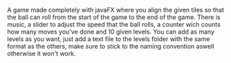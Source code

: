A game made completely with javaFX where you align the given tiles so that the ball can roll from the start of the game to the end of the game. There is music, a slider to adjust the speed that the ball rolls, a counter wich counts how many moves you've done and 10 given levels. You can add as many levels as you want, just add a text file to the levels folder with the same format as the others, make sure to stick to the naming convention aswell otherwise it won't work.
